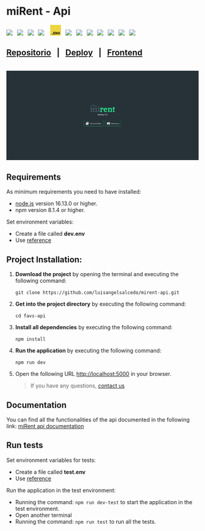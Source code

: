 # miRent - Api

<div>
<img src="https://img.icons8.com/fluency/32/000000/node-js.png"/>&nbsp;&nbsp;
<img src="https://camo.githubusercontent.com/6686b9ef0e21e13c9e7c846340303765c0f36e40a0490bcad453ea9d0d433ea0/68747470733a2f2f7777772e6d656d656e746f746563682e696e2f6173736574732f696d616765732f69636f6e732f657870726573732e706e67" width='30'/>&nbsp;&nbsp;
<img src="https://img.icons8.com/color/32/000000/mongodb.png"/>&nbsp;&nbsp;
<img src="https://mongoosejs.com/docs/images/favicon/ms-icon-144x144.png" width='28'/>&nbsp;&nbsp;&nbsp;
<img src="https://raw.githubusercontent.com/motdotla/dotenv/master/dotenv.png" width='28'/>&nbsp;&nbsp;
<img src="https://img.icons8.com/color/32/000000/java-web-token.png"/>&nbsp;&nbsp;
<img src="https://img.stackshare.io/package/19054/default_2be036aaca5c71baf790e00f1ef80dd37a625905.png" width='28'/>&nbsp;&nbsp;
<img src="https://progsoft.net/images/ejs-icon-bccf3f017751a71ee75c69021ee1020fc0d9067e.jpg" width='28'/>&nbsp;&nbsp;
<img src="https://cloudinary-res.cloudinary.com/image/upload/website/cloudinary_web_favicon.png" width="30"/>&nbsp;&nbsp;
<img src="https://repository-images.githubusercontent.com/1272424/d1995000-0ab7-11ea-8ed3-04a082c36b0d" width="55"/>&nbsp;&nbsp;
<img src="https://iconape.com/wp-content/png_logo_vector/jest-logo.png" width="26"/>&nbsp;&nbsp;
<img src="https://img.icons8.com/color/32/000000/heroku.png"/>&nbsp;&nbsp;

</div>

## [Repositorio](https://github.com/luisangelsalcedo/mirent-api) &nbsp;&nbsp;|&nbsp;&nbsp; [Deploy](https://mirent-api-luissg.herokuapp.com) &nbsp;&nbsp;|&nbsp;&nbsp; [Frontend](https://github.com/luisangelsalcedo/mirent-frontend)

<br>
<img src="./public/img/screen.png"/>
<br>

## Requirements

As minimum requirements you need to have installed:

- [node.js](https://nodejs.org/download/release/v16.13.0/) version 16.13.0 or higher.
- npm version 8.1.4 or higher.

Set environment variables:

- Create a file called **dev.env**
- Use [reference](./.env.example)

## Project Installation:

1. **Download the project** by opening the terminal and executing the following command:
   ```
   git clone https://github.com/luisangelsalcedo/mirent-api.git
   ```
2. **Get into the project directory** by executing the following command:
   ```
   cd favs-api
   ```
3. **Install all dependencies** by executing the following command:
   ```
   npm install
   ```
4. **Run the application** by executing the following command:
   ```
   npm run dev
   ```
5. Open the following URL <http://localhost:5000> in your browser.

   > If you have any questions, [contact us](https://mailto:seemc9@gmail.com)

## Documentation

You can find all the functionalities of the api documented in the following link: [miRent api documentation](https://documenter.getpostman.com/view/11240421/UyxnEkR5)

## Run tests

Set environment variables for tests:

- Create a file called **test.env**
- Use [reference](./.env.example)

Run the application in the test environment:

- Running the command: `npm run dev-test` to start the application in the test environment.
- Open another terminal
- Running the command: `npm run test` to run all the tests.

